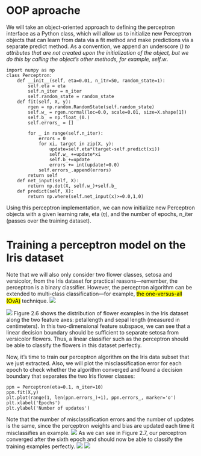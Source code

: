 # OOP aproache
We will take an object-oriented approach to defining the perceptron interface as a Python class, which will allow us to initialize new Perceptron objects that can learn from data via a fit method and make predictions via a separate predict method. As a convention, we append an underscore (_) to attributes that are not created upon the initialization of the object, but we do this by calling the object’s other methods, for example, self.w_.


```
import numpy as np
class Perceptron:
    def __init__(self, eta=0.01, n_itr=50, random_state=1):
        self.eta = eta
        self.n_iter = n_iter
        self.random_state = random_state
    def fit(self, X, y):
        rgen = np.random.RandomState(self.random_state)
        self.w_ = rgen.normal(loc=0.0, scale=0.01, size=X.shape[1])
        self.b_ = np.float_(0.)
        self.errors_ = []

        for _ in range(self.n_iter):
            errors = 0
            for xi, target in zip(X, y):
                update=self.eta*(target-self.predict(xi))
                self.w_ +=update*xi
                self.b_+=update
                errors += int(update!=0.0)
            self.errors_.append(errors)
        return self
    def net_input(self, X):
        return np.dot(X, self.w_)+self.b_
    def predict(self, X):
        return np.where(self.net_input(x)>=0.0,1,0)
```
Using this perceptron implementation, we can now initialize new Perceptron objects with a given learning rate, eta (𝜂), and the number of epochs, n_iter (passes over the training dataset).
# Training a perceptron model on the Iris dataset
Note that we will also only consider two flower classes, setosa and versicolor, from the Iris dataset for practical reasons—remember, the perceptron is a binary classifier. However, the perceptron algorithm can be extended to multi-class classification—for example, <mark>the one-versus-all (OvA)</mark> technique.
![](https://i.imgur.com/YxeeBAa.png)


![](https://i.imgur.com/HpGlhTD.png)
Figure 2.6 shows the distribution of flower examples in the Iris dataset along the two feature axes: petallength and sepal length (measured in centimeters). In this two-dimensional feature subspace, we can see that a linear decision boundary should be sufficient to separate setosa from versicolor flowers. Thus, a linear classifier such as the perceptron should be able to classify the flowers in this dataset perfectly.

Now, it’s time to train our perceptron algorithm on the Iris data subset that we just extracted. Also,
we will plot the misclassification error for each epoch to check whether the algorithm converged and
found a decision boundary that separates the two Iris flower classes:
```
ppn = Perceptron(eta=0.1, n_iter=10)
ppn.fit(X,y)
plt.plot(range(1, len(ppn.errors_)+1), ppn.errors_, marker='o')
plt.xlabel('Epochs')
plt.ylabel('Number of updates')
```

Note that the number of misclassification errors and the number of updates is the same, since the perceptron weights and bias are updated each time it misclassifies an example.
![](https://i.imgur.com/1r0Ysxl.png)
As we can see in Figure 2.7, our perceptron converged after the sixth epoch and should now be able to classify the training examples perfectly.
![](https://i.imgur.com/r9yjWMI.png)
![](https://i.imgur.com/3YViS48.png)

